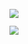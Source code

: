 ![](https://media1.tenor.com/m/MCBkr6dWLkUAAAAd/corinthians-rodrigo-garro.gif)

![](https://i.pinimg.com/736x/3e/55/a8/3e55a8868986c17b8f4764e82b5b5399.jpg)
